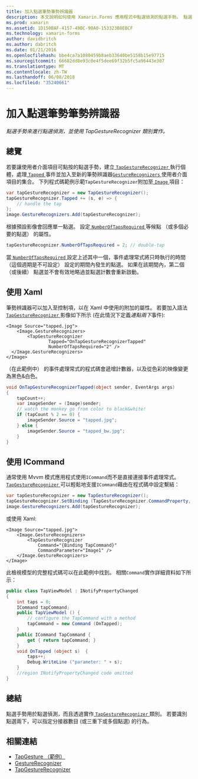 ```yaml
---
title: 加入點選筆勢筆勢辨識器
description: 本文說明如何使用 Xamarin.Forms 應用程式中點選偵測的點選手勢。 點選偵測是使用 TapGestureRecognizer 類別實作。
ms.prod: xamarin
ms.assetid: 1D150BAF-4157-49BC-90A0-153323B8EBCF
ms.technology: xamarin-forms
author: davidbritch
ms.author: dabritch
ms.date: 01/21/2016
ms.openlocfilehash: bbe4ca7a1080459b8aeb33640be5158b15e97715
ms.sourcegitcommit: 66682dd8e93c0e4f5dee69f32b5fc5a96443e307
ms.translationtype: MT
ms.contentlocale: zh-TW
ms.lasthandoff: 06/08/2018
ms.locfileid: "35240661"
---
```

# <a name="adding-a-tap-gesture-gesture-recognizer"></a>加入點選筆勢筆勢辨識器

_點選手勢來進行點選偵測，並使用 TapGestureRecognizer 類別實作。_

## <a name="overview"></a>總覽

若要讓使用者介面項目可點按的點選手勢，建立[ `TapGestureRecognizer` ](https://developer.xamarin.com/api/type/Xamarin.Forms.TapGestureRecognizer/)執行個體，處理[ `Tapped` ](https://developer.xamarin.com/api/event/Xamarin.Forms.TapGestureRecognizer.Tapped/)事件並加入至新的筆勢辨識器[`GestureRecognizers` ](https://developer.xamarin.com/api/property/Xamarin.Forms.View.GestureRecognizers/)使用者介面項目的集合。 下列程式碼範例示範`TapGestureRecognizer`附加至[ `Image` ](https://developer.xamarin.com/api/type/Xamarin.Forms.Image/)項目：

```csharp
var tapGestureRecognizer = new TapGestureRecognizer();
tapGestureRecognizer.Tapped += (s, e) => {
    // handle the tap
};
image.GestureRecognizers.Add(tapGestureRecognizer);
```

根據預設影像會回應單一點選。 設定[ `NumberOfTapsRequired` ](https://developer.xamarin.com/api/property/Xamarin.Forms.TapGestureRecognizer.NumberOfTapsRequired/)等候點 （或多個必要的點選） 的屬性。

```csharp
tapGestureRecognizer.NumberOfTapsRequired = 2; // double-tap
```

當[ `NumberOfTapsRequired` ](https://developer.xamarin.com/api/property/Xamarin.Forms.TapGestureRecognizer.NumberOfTapsRequired/)設定上述其中一個，事件處理常式將只時執行的時間 （這個週期是不可設定） 設定的期間內發生的點選。 如果在該期間內，第二個 （或後續） 點選並不會有效地略過並點選計數會重新啟動。

<a name="Using_Xaml" />

## <a name="using-xaml"></a>使用 Xaml

筆勢辨識器可以加入至控制項，以在 Xaml 中使用的附加的屬性。 若要加入語法[ `TapGestureRecognizer` ](https://developer.xamarin.com/api/type/Xamarin.Forms.TapGestureRecognizer/)影像如下所示 (在此情況下定義*連點兩下*事件):

```xaml
<Image Source="tapped.jpg">
    <Image.GestureRecognizers>
        <TapGestureRecognizer
                Tapped="OnTapGestureRecognizerTapped"
                NumberOfTapsRequired="2" />
  </Image.GestureRecognizers>
</Image>
```

（在此範例中） 的事件處理常式的程式碼會遞增計數器，以及從色彩的映像變更為黑色&amp;白色。

```csharp
void OnTapGestureRecognizerTapped(object sender, EventArgs args)
{
    tapCount++;
    var imageSender = (Image)sender;
    // watch the monkey go from color to black&white!
    if (tapCount % 2 == 0) {
        imageSender.Source = "tapped.jpg";
    } else {
        imageSender.Source = "tapped_bw.jpg";
    }
}
```

## <a name="using-icommand"></a>使用 ICommand

通常使用 Mvvm 模式應用程式使用`ICommand`而不是直接連接事件處理常式。 [ `TapGestureRecognizer` ](https://developer.xamarin.com/api/type/Xamarin.Forms.TapGestureRecognizer/)可以輕鬆地支援`ICommand`藉由在程式碼中設定繫結：

```csharp
var tapGestureRecognizer = new TapGestureRecognizer();
tapGestureRecognizer.SetBinding (TapGestureRecognizer.CommandProperty, "TapCommand");
image.GestureRecognizers.Add(tapGestureRecognizer);
```

或使用 Xaml:

```xaml
<Image Source="tapped.jpg">
    <Image.GestureRecognizers>
        <TapGestureRecognizer
            Command="{Binding TapCommand}"
            CommandParameter="Image1" />
    </Image.GestureRecognizers>
</Image>
```

此檢視模型的完整程式碼可以在此範例中找到。 相關`Command`實作詳細資料如下所示：

```csharp
public class TapViewModel : INotifyPropertyChanged
{
    int taps = 0;
    ICommand tapCommand;
    public TapViewModel () {
        // configure the TapCommand with a method
        tapCommand = new Command (OnTapped);
    }
    public ICommand TapCommand {
        get { return tapCommand; }
    }
    void OnTapped (object s)  {
        taps++;
        Debug.WriteLine ("parameter: " + s);
    }
    //region INotifyPropertyChanged code omitted
}
```

## <a name="summary"></a>總結

點選手勢用於點選偵測，而且透過實作[ `TapGestureRecognizer` ](https://developer.xamarin.com/api/type/Xamarin.Forms.TapGestureRecognizer/)類別。 若要識別點選兩下，可以指定分接器數目 (或三重下或多個點選) 的行為。


## <a name="related-links"></a>相關連結

- [TapGesture （範例）](https://developer.xamarin.com/samples/xamarin-forms/WorkingWithGestures/TapGesture/)
- [GestureRecognizer](https://developer.xamarin.com/api/type/Xamarin.Forms.GestureRecognizer/)
- [TapGestureRecognizer](https://developer.xamarin.com/api/type/Xamarin.Forms.TapGestureRecognizer/)
